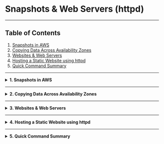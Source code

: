 # Snapshots & Web Servers (httpd)

---

## Table of Contents

1. [Snapshots in AWS](#1-snapshots-in-aws)
2. [Copying Data Across Availability Zones](#2-copying-data-across-availability-zones)
3. [Websites & Web Servers](#3-websites--web-servers)
4. [Hosting a Static Website using httpd](#4-hosting-a-static-website-using-httpd)
5. [Quick Command Summary](#5-quick-command-summary)

---

<details>
<summary><strong>1. Snapshots in AWS</strong></summary>

### What is a Snapshot?

* Think of an **EBS Volume** (Elastic Block Store) as a **hard disk** attached to your EC2 instance.
* A **Snapshot** is like taking a **photograph/backup** of that disk at a specific moment in time.

### Key Points

* **Volumes are Zone-specific** → You can only attach a volume to an EC2 in the *same Availability Zone (AZ)*.
* **Snapshots are Region-specific** → A snapshot can be used anywhere within the same AWS Region.
* You can create a snapshot from a volume and then later **restore** it to create new volumes.

```
EBS Volume → Snapshot → New Volume
```

* Snapshots **cannot** be directly attached to an instance. They are only **templates**.
* Volumes created from snapshots **can** be attached to EC2.

### Why use Snapshots?

* **Backup:** Protect against accidental data loss.
* **Migration:** Move data between Availability Zones or Regions.
* **Disaster Recovery:** Keep a copy in another Region for emergencies.
* **Incremental Storage:** After the first full snapshot, AWS only saves *changed blocks*, saving cost.  

<img src="images/Snapshotworkflow.jpg" alt="workflow.png" width="550" height="225" />   
  
📌 In short → *Snapshots are the backup system for volumes in AWS.*

</details>

---

<details>
<summary><strong>2. Copying Data Across Availability Zones</strong></summary>

### Scenario

Suppose you have:

* An EC2 instance running in **us-east-1a** with some data on its volume.
* You want to move this data to a new EC2 instance in **us-east-1b**.

Since volumes are **zone-locked**, you can’t just detach and reattach across AZs.

### Solution

We use Snapshots as the bridge:

1. **Create a Snapshot** of the existing volume in `1a`.

   * This freezes the state of your volume.
2. **Create a new Volume** in `1b` from that snapshot.

   * AWS allows you to choose the AZ when restoring a snapshot.
3. **Attach** that new volume to the new EC2 in `1b`.

<img src="images/newvolume.png" alt="workflow.png" width="600" height="250" /> 

✅ This process is widely used for **migrating workloads between AZs** and **data replication**.

</details>

---

<details>
<summary><strong>3. Websites & Web Servers</strong></summary>

### What is a Website?

* A **website** is simply a collection of HTML pages that users can open in a browser.

**Types of Websites**:

1. **Static Website**

   * Same response for everyone.
   * Example: Portfolio page, simple company info site.

2. **Dynamic Website**

   * Response depends on the user.
   * Example: Gmail (shows your inbox), Facebook (shows your feed).

### What is a Web Server?

* A **web server** is a program/software that delivers web pages when requested by a browser.
* When you type a website URL, your browser sends a request → The web server responds with HTML content.

**Examples of Web Servers**:

* **Apache httpd** → Popular for static sites.
* **Apache Tomcat** → Used for Java-based web apps.
* **Nginx** → Lightweight, modern, used as reverse proxy + load balancer.

📌 Without a web server, your HTML files just sit on disk — no one can reach them.

</details>

---

<details>
<summary><strong>4. Hosting a Static Website using httpd</strong></summary>

### Step 1: Install httpd

```bash
sudo yum install httpd -y
```

This downloads and installs the Apache HTTP server package.

### Step 2: Start the httpd service

```bash
sudo service httpd start
```

This runs the server in the background, listening on **port 80** (default HTTP port).

### Step 3: Configure AWS Security Group

* Add an **Inbound Rule** for:

  * Port **80 (HTTP)** → To allow web traffic.
  * (Optional) Port **443 (HTTPS)** → If using SSL/TLS.

### Step 4: Navigate to the web directory

```bash
cd /var/www/html
pwd
#output
/var/www/html
```

This is the **default document root** for Apache.

### Step 5: Create your website file

```bash
sudo vi index.html
```

```html
<h1> Telusko DevOps Learning </h1>
```

### Step 6: Access your website

* Open browser → `http://<EC2-Public-IP>`
* You should see your `index.html` page served by Apache.

📌 This is the simplest way to host a static site on an EC2 instance.

</details>

---

<details>
<summary><strong>5. Quick Command Summary</strong></summary>

| Purpose                     | Command                                                                            |
| --------------------------- | ---------------------------------------------------------------------------------- |
| Create Snapshot             | `aws ec2 create-snapshot --volume-id <vol-id> --description "desc"`                |
| Create Volume from Snapshot | `aws ec2 create-volume --availability-zone <az> --snapshot-id <snap-id>`           |
| Attach Volume to EC2        | `aws ec2 attach-volume --volume-id <vol-id> --instance-id <id> --device /dev/xvdf` |
| Install Apache (httpd)      | `sudo yum install httpd -y`                                                        |
| Start Apache service        | `sudo service httpd start`                                                         |
| Navigate to web dir         | `cd /var/www/html`                                                                 |
| Create/Edit index.html      | `sudo vi index.html`                                                               |

</details>